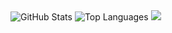 <picture>
  <source media="(prefers-color-scheme: dark)" srcset="https://github-readme-stats.vercel.app/api?username=TDD788&show_icons=true&theme=dark&include_all_commits=true&count_private=true&role=OWNER,ORGANIZATION_MEMBER,COLLABORATOR">
  <img src="https://github-readme-stats.vercel.app/api?username=TDD788&show_icons=true&include_all_commits=true&count_private=true&role=OWNER,ORGANIZATION_MEMBER,COLLABORATOR" alt="GitHub Stats">
</picture>

<picture>
  <source media="(prefers-color-scheme: dark)" srcset="https://github-readme-stats.vercel.app/api/top-langs/?username=TDD788&layout=compact&theme=dark&role=OWNER,ORGANIZATION_MEMBER&langs_count=10">
  <img src="https://github-readme-stats.vercel.app/api/top-langs/?username=TDD788&layout=compact&theme=dark&role=OWNER,ORGANIZATION_MEMBER&langs_count=10" alt="Top Languages">
</picture>

<picture>
  <img src="https://github-readme-stats.vercel.app/api/pin/?username=TDD788&repo=A12s-DevTree&theme=dark">
</picture>
